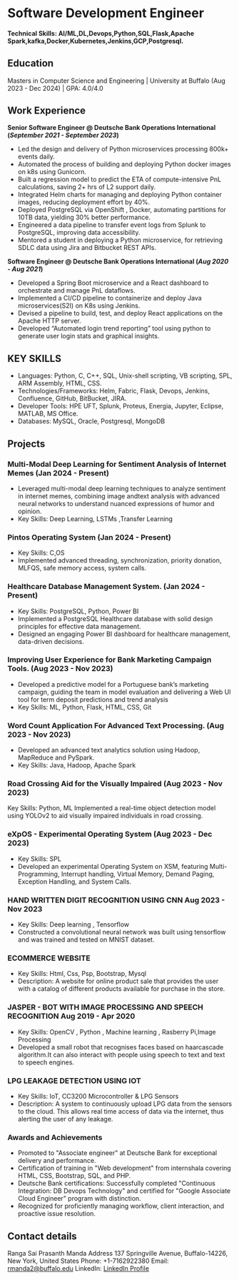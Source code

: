 # Software Development Engineer

#### Technical Skills: AI/ML,DL,Devops,Python,SQL,Flask,Apache Spark,kafka,Docker,Kubernetes,Jenkins,GCP,Postgresql.

## Education
Masters in Computer Science and Engineering | University at Buffalo (Aug 2023 - Dec 2024)		| GPA: 4.0/4.0		       		

## Work Experience
**Senior Software Engineer @ Deutsche Bank Operations International (_September 2021 - September 2023_)**
- Led the design and delivery of Python microservices processing 800k+ events daily.
- Automated the process of building and deploying Python docker images on k8s using Gunicorn.
- Built a regression model to predict the ETA of compute-intensive PnL calculations, saving 2+ hrs of L2 support daily.
- Integrated Helm charts for managing and deploying Python container images, reducing deployment effort by 40%.
- Deployed PostgreSQL via OpenShift , Docker, automating partitions for 10TB data, yielding 30% better performance.
- Engineered a data pipeline to transfer event logs from Splunk to PostgreSQL, improving data accessibility.
- Mentored a student in deploying a Python microservice, for retrieving SDLC data using Jira and Bitbucket REST APIs.

**Software Engineer @ Deutsche Bank Operations International (_Aug 2020 - Aug 2021_)**
- Developed a Spring Boot microservice and a React dashboard to orchestrate and manage PnL dataflows.
- Implemented a CI/CD pipeline to containerize and deploy Java microservices(S2I) on K8s using Jenkins.
- Devised a pipeline to build, test, and deploy React applications on the Apache HTTP server.
- Developed “Automated login trend reporting” tool using python to generate user login stats and graphical insights.

## KEY SKILLS
- Languages: Python, C, C++, SQL, Unix-shell scripting, VB scripting, SPL, ARM Assembly, HTML, CSS.
- Technologies/Frameworks: Helm, Fabric, Flask, Devops, Jenkins, Confluence, GitHub, BitBucket, JIRA.
- Developer Tools: HPE UFT, Splunk, Proteus, Energia, Jupyter, Eclipse, MATLAB, MS Office.
- Databases: MySQL, Oracle, Postgresql, MongoDB
  
## Projects
### Multi-Modal Deep Learning for Sentiment Analysis of Internet Memes (Jan 2024 - Present)
- Leveraged multi-modal deep learning techniques to analyze sentiment in internet memes, combining image andtext analysis with advanced neural networks to understand nuanced expressions of humor and opinion.
- Key Skills: Deep Learning, LSTMs ,Transfer Learning

### Pintos Operating System (Jan 2024 - Present)
- Key Skills: C,OS
- Implemented advanced threading, synchronization, priority donation, MLFQS, safe memory access, system calls.

### Healthcare Database Management System. (Jan 2024 - Present)
- Key Skills: PostgreSQL, Python, Power BI
- Implemented a PostgreSQL Healthcare database with solid design principles for effective data management.
- Designed an engaging Power BI dashboard for healthcare management, data-driven decisions.
  
### Improving User Experience for Bank Marketing Campaign Tools. (Aug 2023 - Nov 2023)
- Developed a predictive model for a Portuguese bank’s marketing campaign, guiding the team in model evaluation and delivering a Web UI tool for term deposit predictions and trend analysis
- Key Skills: ML, Python, Flask, HTML, CSS, Git

### Word Count Application For Advanced Text Processing. (Aug 2023 - Nov 2023)
- Developed an advanced text analytics solution using Hadoop, MapReduce and PySpark.
- Key Skills: Java, Hadoop, Apache Spark
 
### Road Crossing Aid for the Visually Impaired (Aug 2023 - Nov 2023)
Key Skills: Python, ML
Implemented a real-time object detection model using YOLOv2 to aid visually impaired individuals in road crossing.

### eXpOS - Experimental Operating System (Aug 2023 - Dec 2023)
- Key Skills: SPL
- Developed an experimental Operating System on XSM, featuring Multi-Programming, Interrupt handling, Virtual Memory, Demand Paging, Exception Handling, and System Calls.

### HAND WRITTEN DIGIT RECOGNITION USING CNN Aug 2023 - Nov 2023
- Key Skills: Deep learning , Tensorflow
- Constructed a convolutional neural network was built using tensorflow and was trained and tested
on MNIST dataset.

### ECOMMERCE WEBSITE
- Key Skills: Html, Css, Psp, Bootstrap, Mysql
- Description: A website for online product sale that provides the user with a catalog of different products available for purchase in the store.

### JASPER - BOT WITH IMAGE PROCESSING AND SPEECH RECOGNITION Aug 2019 - Apr 2020
- Key Skills: OpenCV , Python , Machine learning , Rasberry Pi,Image Processing
- Developed a small robot that recognises faces based on haarcascade algorithm.It can also interact with people using speech to text and text to speech engines.

### LPG LEAKAGE DETECTION USING IOT
- Key Skills: IoT, CC3200 Microcontroller &amp; LPG Sensors
- Description: A system to continuously upload LPG data from the sensors to the cloud. This allows real time access of data via the internet, thus alerting the user of any leakage.
  
### Awards and Achievements
- Promoted to "Associate engineer" at Deutsche Bank for exceptional delivery and performance.
- Certification of training in "Web development" from internshala covering HTML, CSS, Bootstrap, SQL, and PHP.
- Deutsche Bank certifications: Successfully completed "Continuous Integration: DB Devops Technology" and certified for "Google Associate Cloud Engineer" program with distinction.
- Recognized for proficiently managing workflow, client interaction, and proactive issue resolution.

## Contact details
Ranga Sai Prasanth Manda 
Address 137 Springville Avenue, Buffalo-14226, New York, United States
Phone: +1-7162922380 
Email: rmanda2@buffalo.edu 
LinkedIn: [LinkedIn Profile](https://www.linkedin.com/in/prasanth-manda-440479152/)
